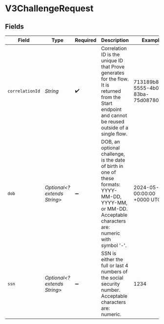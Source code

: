 # V3ChallengeRequest


## Fields

| Field                                                                                                                                                        | Type                                                                                                                                                         | Required                                                                                                                                                     | Description                                                                                                                                                  | Example                                                                                                                                                      |
| ------------------------------------------------------------------------------------------------------------------------------------------------------------ | ------------------------------------------------------------------------------------------------------------------------------------------------------------ | ------------------------------------------------------------------------------------------------------------------------------------------------------------ | ------------------------------------------------------------------------------------------------------------------------------------------------------------ | ------------------------------------------------------------------------------------------------------------------------------------------------------------ |
| `correlationId`                                                                                                                                              | *String*                                                                                                                                                     | :heavy_check_mark:                                                                                                                                           | Correlation ID is the unique ID that Prove generates for the flow. It is returned from the Start endpoint and cannot be reused outside of a single flow.     | 713189b8-5555-4b08-83ba-75d08780aebd                                                                                                                         |
| `dob`                                                                                                                                                        | *Optional<? extends String>*                                                                                                                                 | :heavy_minus_sign:                                                                                                                                           | DOB, an optional challenge, is the date of birth in one of these formats: YYYY-MM-DD, YYYY-MM, or MM-DD. Acceptable characters are: numeric with symbol '-'. | 2024-05-02 00:00:00 +0000 UTC                                                                                                                                |
| `ssn`                                                                                                                                                        | *Optional<? extends String>*                                                                                                                                 | :heavy_minus_sign:                                                                                                                                           | SSN is either the full or last 4 numbers of the social security number. Acceptable characters are: numeric.                                                  | 1234                                                                                                                                                         |